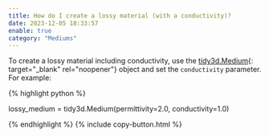 ```yaml
---
title: How do I create a lossy material (with a conductivity)?
date: 2023-12-05 18:33:57
enable: true
category: "Mediums"
---
```

To create a lossy material including conductivity, use the [tidy3d.Medium](https://docs.flexcompute.com/projects/tidy3d/en/latest/_autosummary/tidy3d.Medium.html){: target="_blank" rel="noopener"} object and set the `conductivity` parameter. For example:

<div markdown class="code-snippet">{% highlight python %}

lossy_medium = tidy3d.Medium(permittivity=2.0, conductivity=1.0)

{% endhighlight %}
{% include copy-button.html %}</div>

<div><div> </div></div>
